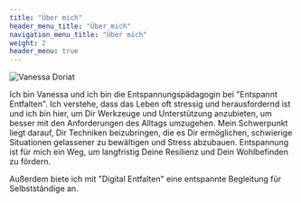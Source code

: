 ```yaml
---
title: "Über mich"
header_menu_title: "Über mich"
navigation_menu_title: "Über mich"
weight: 2
header_menu: true
---
```


![Vanessa Doriat](images/VanessaDoriat.jpg)

Ich bin Vanessa und ich bin die Entspannungspädagogin bei "Entspannt Entfalten".   Ich verstehe, dass das Leben oft stressig und herausfordernd ist und ich bin hier, um Dir Werkzeuge und Unterstützung anzubieten, um besser mit den Anforderungen des Alltags umzugehen. Mein Schwerpunkt liegt darauf, Dir Techniken beizubringen, 
die es Dir ermöglichen, schwierige Situationen gelassener zu bewältigen und Stress abzubauen. Entspannung ist für mich ein Weg, um langfristig Deine Resilienz und Dein Wohlbefinden zu fördern.

Außerdem biete ich mit "Digital Entfalten" eine entspannte Begleitung für Selbstständige an.

